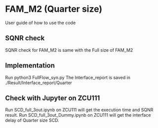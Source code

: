 # FAM_M2 (Quarter size)
User guide of how to use the code

## SQNR check
SQNR check for FAM_M2 is same with the Full size of FAM_M2

## Implementation
Run python3 FullFlow_syn.py
The Interface_report is saved in ./Result/Interface_report/Quarter

## Check with Jupyter on ZCU111 
Run SCD_full_3out.ipynb on ZCU111 will get the execution time and SQNR result.
Run SCD_full_3out_Dummy.ipynb on ZCU111 will get the interface delay of Quarter size SCD.
